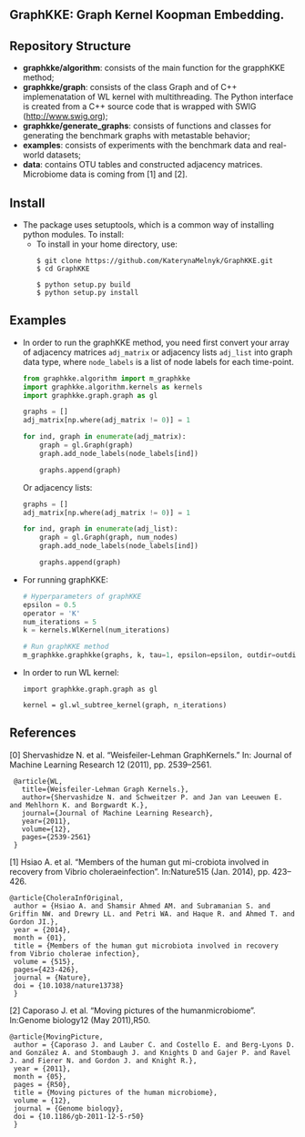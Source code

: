 ## GraphKKE: Graph Kernel Koopman Embedding. 


## Repository Structure
* **graphkke/algorithm**: consists of the main function for the grapphKKE method;
* **graphkke/graph**: consists of the class Graph and of C++ implemenatation of WL kernel with multithreading. The Python interface is created from a C++ source code that is wrapped with SWIG (http://www.swig.org);
* **graphkke/generate_graphs**: consists of functions and classes for generating the benchmark graphs with metastable behavior;
* **examples**: consists of experiments with the benchmark data and real-world datasets;
* **data**: contains OTU tables and constructed adjacency matrices. Microbiome data is coming from [1] and [2].


## Install
* The package uses setuptools, which is a common way of installing python modules. To install: 
  - To install in your home directory, use:
    ```
    $ git clone https://github.com/KaterynaMelnyk/GraphKKE.git
    $ cd GraphKKE
    
    $ python setup.py build
    $ python setup.py install
    ```
## Examples
* In order to run the graphKKE method, you need first convert your array of adjacency matrices ```adj_matrix``` or adjacency lists ```adj_list``` into graph data type, where ```node_labels``` is a list of node labels for each time-point.
    ```python
    from graphkke.algorithm import m_graphkke
    import graphkke.algorithm.kernels as kernels
    import graphkke.graph.graph as gl
    
    graphs = []
    adj_matrix[np.where(adj_matrix != 0)] = 1
    
    for ind, graph in enumerate(adj_matrix):
        graph = gl.Graph(graph)
        graph.add_node_labels(node_labels[ind])

        graphs.append(graph)
    ```
  Or adjacency lists:
    ```python
    graphs = []
    adj_matrix[np.where(adj_matrix != 0)] = 1
    
    for ind, graph in enumerate(adj_list):
        graph = gl.Graph(graph, num_nodes)
        graph.add_node_labels(node_labels[ind])

        graphs.append(graph)
    ```
* For running graphKKE:
  ```python
  # Hyperparameters of graphKKE
  epsilon = 0.5
  operator = 'K'
  num_iterations = 5
  k = kernels.WlKernel(num_iterations)

  # Run graphKKE method
  m_graphkke.graphkke(graphs, k, tau=1, epsilon=epsilon, outdir=outdir)
  ```

* In order to run WL kernel: 
  ```pyhton
  import graphkke.graph.graph as gl
  
  kernel = gl.wl_subtree_kernel(graph, n_iterations)
  ```

## References
   [0]  Shervashidze  N.  et  al.  “Weisfeiler-Lehman  GraphKernels.” In: Journal of Machine Learning Research 12 (2011), pp. 2539–2561.
   ```
    @article{WL,
      title={Weisfeiler-Lehman Graph Kernels.},
      author={Shervashidze N. and Schweitzer P. and Jan van Leeuwen E. and Mehlhorn K. and Borgwardt K.},
      journal={Journal of Machine Learning Research},
      year={2011},
      volume={12},
      pages={2539-2561}
    }
   ```
   [1] Hsiao  A.  et  al.  “Members  of  the  human  gut  mi-crobiota involved in recovery from Vibrio choleraeinfection”. In:Nature515 (Jan. 2014), pp. 423–426.
   ```
   @article{CholeraInfOriginal,
    author = {Hsiao A. and Shamsir Ahmed AM. and Subramanian S. and Griffin NW. and Drewry LL. and Petri WA. and Haque R. and Ahmed T. and Gordon JI.},
    year = {2014},
    month = {01},
    title = {Members of the human gut microbiota involved in recovery from Vibrio cholerae infection},
    volume = {515},
    pages={423-426},
    journal = {Nature},
    doi = {10.1038/nature13738}
    }
   ```
   [2]  Caporaso J. et al. “Moving pictures of the humanmicrobiome”.  In:Genome  biology12  (May  2011),R50.
   ```
   @article{MovingPicture,
    author = {Caporaso J. and Lauber C. and Costello E. and Berg-Lyons D. and González A. and Stombaugh J. and Knights D and Gajer P. and Ravel J. and Fierer N. and Gordon J. and Knight R.},
    year = {2011},
    month = {05},
    pages = {R50},
    title = {Moving pictures of the human microbiome},
    volume = {12},
    journal = {Genome biology},
    doi = {10.1186/gb-2011-12-5-r50}
    }
   ```


